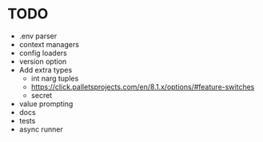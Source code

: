 # TODO

- .env parser
- context managers
- config loaders
- version option
- Add extra types
    - int narg tuples
    - https://click.palletsprojects.com/en/8.1.x/options/#feature-switches
    - secret
- value prompting
- docs
- tests
- async runner
